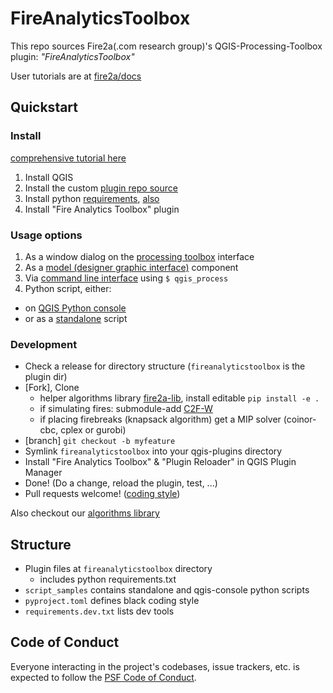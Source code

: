 # FireAnalyticsToolbox 

This repo sources Fire2a(.com research group)'s QGIS-Processing-Toolbox plugin: _"FireAnalyticsToolbox"_

User tutorials are at [fire2a/docs](https://fire2a.github.io/docs/)

## Quickstart
### Install
[comprehensive tutorial here](https://fire2a.github.io/docs/docs/qgis/README.html#installation)  
1. Install QGIS
1. Install the custom [plugin repo source](https://fire2a.github.io/fire-analytics-qgis-processing-toolbox-plugin/plugins.xml)
1. Install python [requirements](https://raw.githubusercontent.com/fire2a/fire-analytics-qgis-processing-toolbox-plugin/main/fireanalyticstoolbox/requirements.txt), [also](https://raw.githubusercontent.com/fire2a/fire2a-lib/main/requirements.txt)
1. Install "Fire Analytics Toolbox" plugin  

### Usage options
1. As a window dialog on the [processing toolbox](https://docs.qgis.org/latest/en/docs/user_manual/processing/toolbox.html) interface  
1. As a [model (designer graphic interface)](https://docs.qgis.org/latest/en/docs/user_manual/processing/modeler.html) component  
1. Via [command line interface](https://docs.qgis.org/latest/en/docs/user_manual/processing/standalone) using `$ qgis_process`  
1. Python script, either:  
 - on [QGIS Python console](https://docs.qgis.org/latest/en/docs/user_manual/plugins/python_console.html)  
 - or as a [standalone](https://raw.githubusercontent.com/fdobad/fire-analytics-qgis-processing-toolbox-plugin/main/script_samples/standalone.py) script  

### Development
- Check a release for directory structure (`fireanalyticstoolbox` is the plugin dir)
- [Fork], Clone
  - helper algorithms library [fire2a-lib](https://www.github.com/fire2a/fire2a-lib/), install editable `pip install -e .`
  - if simulating fires: submodule-add [C2F-W](https://www.github.com/fire2a/C2F-W/)
  - if placing firebreaks (knapsack algorithm) get a MIP solver (coinor-cbc, cplex or gurobi)
- [branch] `git checkout -b myfeature`
- Symlink `fireanalyticstoolbox` into your qgis-plugins directory
- Install "Fire Analytics Toolbox" & "Plugin Reloader" in QGIS Plugin Manager
- Done! (Do a change, reload the plugin, test, ...)
- Pull requests welcome! ([coding style](https://github.com/fire2a/fire2a-lib/blob/main/coding_style.md))

Also checkout our [algorithms library](https://fire2a.github.io/docs/docs/fire2a-lib.html)

## Structure
- Plugin files at `fireanalyticstoolbox` directory  
  - includes python requirements.txt  
- `script_samples` contains standalone and qgis-console python scripts  
- `pyproject.toml` defines black coding style  
-  `requirements.dev.txt` lists dev tools  

## Code of Conduct
Everyone interacting in the project's codebases, issue trackers, etc. is expected to follow the [PSF Code of Conduct](https://www.python.org/psf/conduct/).
